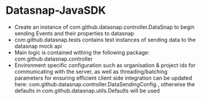 Datasnap-JavaSDK
================
* Create an instance of com.github.datasnap.controller.DataSnap to begin sending Events and their properties to datasnap
* com.github.datasnap.tests contains test instances of sending data to the datasnap mock api
* Main logic is contained withing the following package: com.github.datasnap.controller
* Environment specific configuration such as organisation & project ids for communicating with the server, as well as threading/batching parameters for ensuring efficient client side integration can be updated here: com.github.datasnap.controller.DataSendingConfig , otherwise the defaults in com.github.datasnap.utils.Defaults will be used

